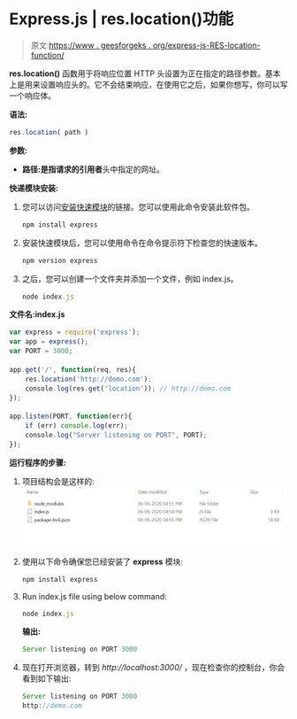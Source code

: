 # Express.js | res.location()功能

> 原文:[https://www . geesforgeks . org/express-js-RES-location-function/](https://www.geeksforgeeks.org/express-js-res-location-function/)

**res.location()** 函数用于将响应位置 HTTP 头设置为正在指定的路径参数。基本上是用来设置响应头的。它不会结束响应，在使用它之后，如果你想写，你可以写一个响应体。

**语法:**

```js
res.location( path )
```

**参数:**

*   **路径:**是指请求的**引用者**头中指定的网址。

**快递模块安装:**

1.  您可以访问[安装快速模块](https://www.npmjs.com/package/express)的链接。您可以使用此命令安装此软件包。

    ```js
    npm install express
    ```

2.  安装快速模块后，您可以使用命令在命令提示符下检查您的快速版本。

    ```js
    npm version express
    ```

3.  之后，您可以创建一个文件夹并添加一个文件，例如 index.js。

    ```js
    node index.js
    ```

**文件名:index.js**

```js
var express = require('express');
var app = express();
var PORT = 3000;

app.get('/', function(req, res){
    res.location('http://demo.com');
    console.log(res.get('location')); // http://demo.com
});

app.listen(PORT, function(err){
    if (err) console.log(err);
    console.log("Server listening on PORT", PORT);
});
```

**运行程序的步骤:**

1.  项目结构会是这样的:
    ![](img/3209d9b4369c180282a34be8070d7d6e.png)
2.  使用以下命令确保您已经安装了 **express** 模块:

    ```js
    npm install express
    ```

3.  Run index.js file using below command:

    ```js
    node index.js
    ```

    **输出:**

    ```js
    Server listening on PORT 3000

    ```

4.  现在打开浏览器，转到 *http://localhost:3000/* ，现在检查你的控制台，你会看到如下输出:

    ```js
    Server listening on PORT 3000
    http://demo.com

    ```